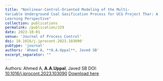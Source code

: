 ```yaml
---
title: "Nonlinear-Control-Oriented Modeling of the Multi-
Variable Underground Coal Gasification Process for UCG Project Thar: A Machine
Learning Perspective"
collection: publications
permalink: /publication/J29
date: 2023-10-01
venue: 'Journal of Process Control'
doi: 10.1016/j.jprocont.2023.103090'
pubtype: 'journal'
authors: 'Ahmed A, **A.A.Uppal**, Javed SB'
excerpt_separator: ""
---
```

Authors: Ahmed A, **A.A.Uppal**, Javed SB
DOI: [10.1016/j.jprocont.2023.103090](https://doi.org/10.1016/j.jprocont.2023.103090.)
[Download here](https://aauppal.github.io/files/J29.pdf)
